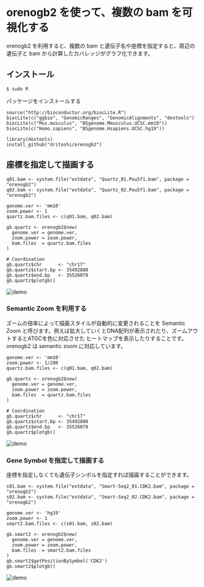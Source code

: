 # orenogb2 を使って、複数の bam を可視化する
orenogb2 を利用すると、複数の bam と遺伝子名や座標を指定すると、周辺の遺伝子と bam から計算したカバレッジがグラフ化できます。

## インストール
```
$ sudo R
```

パッケージをインストールする

```
source("http://bioconductor.org/biocLite.R")
biocLite(c("ggbio", "GenomicRanges", "GenomicAlignments", "devtools")
biocLite(c("Mus.musculus", "BSgenome.Mmusculus.UCSC.mm10"))
biocLite(c("Homo.sapiens", "BSgenome.Hsapiens.UCSC.hg19"))

library(devtools)
install_github("dritoshi/orenogb2")
```

## 座標を指定して描画する
```
q01.bam <- system.file("extdata", "Quartz_01.Pou5f1.bam", package = "orenogb2")
q02.bam <- system.file("extdata", "Quartz_02.Pou5f1.bam", package = "orenogb2")

genome.ver <- 'mm10'
zoom.power <- 1
quartz.bam.files <- c(q01.bam, q02.bam)
    
gb.quartz <- orenogb2$new(
  genome.ver = genome.ver,
  zoom.power = zoom.power,
  bam.files  = quartz.bam.files
)
    
# Coordination
gb.quartz$chr      <- "chr17"
gb.quartz$start.bp <- 35492880
gb.quartz$end.bp   <- 35526079
gb.quartz$plotgb()
```
![demo](Pou5f1.png)

### Semantic Zoom を利用する
ズームの倍率によって描画スタイルが自動的に変更されることを Semantic Zoom と呼びます。例えば拡大していくとDNA配列が表示されたり、ズームアウトするとATGCを色に対応させた
ヒートマップを表示したりすることです。orenogb2 は semantic zoom に対応しています。

```
genome.ver <- 'mm10'
zoom.power <- 1/200
quartz.bam.files <- c(q01.bam, q02.bam)
    
gb.quartz <- orenogb2$new(
  genome.ver = genome.ver,
  zoom.power = zoom.power,
  bam.files  = quartz.bam.files
)
    
# Coordination
gb.quartz$chr      <- "chr17"
gb.quartz$start.bp <- 35492880
gb.quartz$end.bp   <- 35526079
gb.quartz$plotgb()
```

![demo](Pou5f1.zoom.png)

### Gene Symbol を指定して描画する
座標を指定しなくても遺伝子シンボルを指定すれば描画することができます。
```
s01.bam <- system.file("extdata", "Smart-Seq2_01.CDK2.bam", package = "orenogb2")
s02.bam <- system.file("extdata", "Smart-Seq2_02.CDK2.bam", package = "orenogb2")  

genome.ver <- 'hg19'
zoom.power <- 1
smart2.bam.files <- c(s01.bam, s02.bam)
    
gb.smart2 <- orenogb2$new(
  genome.ver = genome.ver,
  zoom.power = zoom.power,
  bam.files  = smart2.bam.files
)
gb.smart2$getPositionBySymbol('CDK2')
gb.smart2$plotgb()
```

![demo](CDK2.png)
